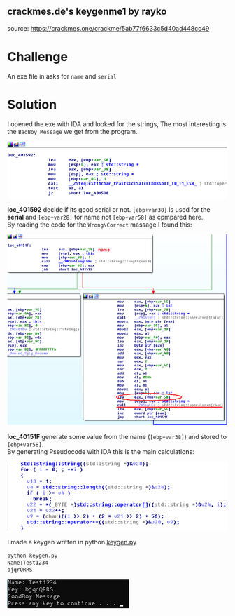 ## crackmes.de's keygenme1 by rayko
source: https://crackmes.one/crackme/5ab77f6633c5d40ad448cc49


# Challenge

An exe file in asks for `name` and `serial`

# Solution

I opened the exe with IDA and looked for the strings, The most interesting is the `BadBoy Message` we get from the program.

![](loc_401592.png)

__loc_401592__ decide if its good serial or not. `[ebp+var38]` is used for the __serial__ and `[ebp+var28]` for name not `[ebp+var58]` as cpmpared here.\
By reading the code for the `Wrong\Correct` massage I found this:

![](loc_40151F.png)

__loc_40151F__ generate some value from the name (`[ebp+var38]`) and stored to `[ebp+var58]`.\
By generating Pseudocode with IDA this is the main calculations:

![](Pseudocode.png)

I made a keygen written in python [keygen.py](keygen.py)

```
python keygen.py
Name:Test1234
bjqrQRRS
```

![](Solution.png)
